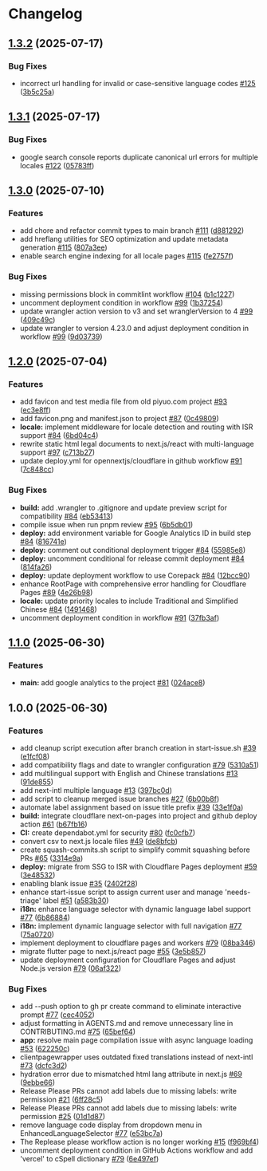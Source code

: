# Changelog

## [1.3.2](https://github.com/piyuo/piyuo-next/compare/v1.3.1...v1.3.2) (2025-07-17)


### Bug Fixes

* incorrect url handling for invalid or case-sensitive language codes [#125](https://github.com/piyuo/piyuo-next/issues/125) ([3b5c25a](https://github.com/piyuo/piyuo-next/commit/3b5c25a10ebb211aed6190b773333a8059deaa45))

## [1.3.1](https://github.com/piyuo/piyuo-next/compare/v1.3.0...v1.3.1) (2025-07-17)


### Bug Fixes

* google search console reports duplicate canonical url errors for multiple locales [#122](https://github.com/piyuo/piyuo-next/issues/122) ([05783ff](https://github.com/piyuo/piyuo-next/commit/05783ffdb1cef4350923892c951ec0ac57e1b769))

## [1.3.0](https://github.com/piyuo/piyuo-next/compare/v1.2.0...v1.3.0) (2025-07-10)


### Features

* add chore and refactor commit types to main branch [#111](https://github.com/piyuo/piyuo-next/issues/111) ([d881292](https://github.com/piyuo/piyuo-next/commit/d8812927ebbb00e0b4406a725ea9dca8fa3ab983))
* add hreflang utilities for SEO optimization and update metadata generation [#115](https://github.com/piyuo/piyuo-next/issues/115) ([807a3ee](https://github.com/piyuo/piyuo-next/commit/807a3ee5b2abc031655a7667d2c601ab9617a427))
* enable search engine indexing for all locale pages [#115](https://github.com/piyuo/piyuo-next/issues/115) ([fe2757f](https://github.com/piyuo/piyuo-next/commit/fe2757fadeef8fc12c64645ba82d3da5da08b62d))


### Bug Fixes

* missing permissions block in commitlint workflow [#104](https://github.com/piyuo/piyuo-next/issues/104) ([b1c1227](https://github.com/piyuo/piyuo-next/commit/b1c122717fef7af06dc97689bd6eb0e470f65ca4))
* uncomment deployment condition in workflow [#99](https://github.com/piyuo/piyuo-next/issues/99) ([1b37254](https://github.com/piyuo/piyuo-next/commit/1b37254248fe0f8e2f564ce83158ff4a8e1ed452))
* update wrangler action version to v3 and set wranglerVersion to 4 [#99](https://github.com/piyuo/piyuo-next/issues/99) ([409c49c](https://github.com/piyuo/piyuo-next/commit/409c49c3d599d5a66657878debd17e924201b8fa))
* update wrangler to version 4.23.0 and adjust deployment condition in workflow [#99](https://github.com/piyuo/piyuo-next/issues/99) ([9d03739](https://github.com/piyuo/piyuo-next/commit/9d03739349ea2226e53d6f5b46d81ab5ec5832ca))

## [1.2.0](https://github.com/piyuo/piyuo-next/compare/v1.1.0...v1.2.0) (2025-07-04)


### Features

* add favicon and test media file from old piyuo.com project [#93](https://github.com/piyuo/piyuo-next/issues/93) ([ec3e8ff](https://github.com/piyuo/piyuo-next/commit/ec3e8ffd79fde864a17f64d497fd380b525caa83))
* add favicon.png and manifest.json to project [#87](https://github.com/piyuo/piyuo-next/issues/87) ([0c49809](https://github.com/piyuo/piyuo-next/commit/0c4980901ee7314b5e3f724d47159e87eccfa276))
* **locale:** implement middleware for locale detection and routing with ISR support [#84](https://github.com/piyuo/piyuo-next/issues/84) ([6bd04c4](https://github.com/piyuo/piyuo-next/commit/6bd04c41043eee92fd2d9b6a531117e186988153))
* rewrite static html legal documents to next.js/react with multi-language support [#97](https://github.com/piyuo/piyuo-next/issues/97) ([c713b27](https://github.com/piyuo/piyuo-next/commit/c713b276a16771c2dccb2555b8a50d6a74b94c44))
* update deploy.yml for opennextjs/cloudflare in github workflow [#91](https://github.com/piyuo/piyuo-next/issues/91) ([7c848cc](https://github.com/piyuo/piyuo-next/commit/7c848cc15ac1dcbe398eddd2a0c4d88274d52bf4))


### Bug Fixes

* **build:** add .wrangler to .gitignore and update preview script for compatibility [#84](https://github.com/piyuo/piyuo-next/issues/84) ([eb53413](https://github.com/piyuo/piyuo-next/commit/eb53413cd7548af897bd20762b236f9ef144aedb))
* compile issue when run pnpm review [#95](https://github.com/piyuo/piyuo-next/issues/95) ([6b5db01](https://github.com/piyuo/piyuo-next/commit/6b5db01225f5e42d7b0d103488255fb8c9415521))
* **deploy:** add environment variable for Google Analytics ID in build step [#84](https://github.com/piyuo/piyuo-next/issues/84) ([816741e](https://github.com/piyuo/piyuo-next/commit/816741ee1f962c98e7718594d800d5241647a397))
* **deploy:** comment out conditional deployment trigger [#84](https://github.com/piyuo/piyuo-next/issues/84) ([55985e8](https://github.com/piyuo/piyuo-next/commit/55985e87105a3240c213ad9518720d02d3af290e))
* **deploy:** uncomment conditional for release commit deployment [#84](https://github.com/piyuo/piyuo-next/issues/84) ([814fa26](https://github.com/piyuo/piyuo-next/commit/814fa26ef196f327116679ecd52807ee9bf65ced))
* **deploy:** update deployment workflow to use Corepack [#84](https://github.com/piyuo/piyuo-next/issues/84) ([12bcc90](https://github.com/piyuo/piyuo-next/commit/12bcc9022771814b3d4a88aa50325c4e1605a30a))
* enhance RootPage with comprehensive error handling for Cloudflare Pages [#89](https://github.com/piyuo/piyuo-next/issues/89) ([4e26b98](https://github.com/piyuo/piyuo-next/commit/4e26b98a625c7c0b5b82702bbc833e0e22b740da))
* **locale:** update priority locales to include Traditional and Simplified Chinese [#84](https://github.com/piyuo/piyuo-next/issues/84) ([1491468](https://github.com/piyuo/piyuo-next/commit/149146832a79625d8c7943cd8ab9546792c1a275))
* uncomment deployment condition in workflow [#91](https://github.com/piyuo/piyuo-next/issues/91) ([37fb3af](https://github.com/piyuo/piyuo-next/commit/37fb3afd2966ab08d3f53f8d1118ad9a4d73a3e8))

## [1.1.0](https://github.com/piyuo/piyuo-next/compare/v1.0.0...v1.1.0) (2025-06-30)


### Features

* **main:** add google analytics to the project [#81](https://github.com/piyuo/piyuo-next/issues/81) ([024ace8](https://github.com/piyuo/piyuo-next/commit/024ace83dfd464f18f2bdbe1710eaf4b22aab970))

## 1.0.0 (2025-06-30)


### Features

* add cleanup script execution after branch creation in start-issue.sh [#39](https://github.com/piyuo/piyuo-next/issues/39) ([e1fcf08](https://github.com/piyuo/piyuo-next/commit/e1fcf08248db6daec519d90f91727af5871f8630))
* add compatibility flags and date to wrangler configuration [#79](https://github.com/piyuo/piyuo-next/issues/79) ([5310a51](https://github.com/piyuo/piyuo-next/commit/5310a51660cf762fe79fa646946db0d165d9ee0e))
* add multilingual support with English and Chinese translations [#13](https://github.com/piyuo/piyuo-next/issues/13) ([91de855](https://github.com/piyuo/piyuo-next/commit/91de8552de0ca7380c32d2587c69a0c82a976f21))
* add next-intl multiple language [#13](https://github.com/piyuo/piyuo-next/issues/13) ([397bc0d](https://github.com/piyuo/piyuo-next/commit/397bc0dac5a245f5eb4f16040844a1338f002cbb))
* add script to cleanup merged issue branches [#27](https://github.com/piyuo/piyuo-next/issues/27) ([6b00b8f](https://github.com/piyuo/piyuo-next/commit/6b00b8fe2644c12daf0d153a9baaa69824c29a53))
* automate label assignment based on issue title prefix [#39](https://github.com/piyuo/piyuo-next/issues/39) ([33e1f0a](https://github.com/piyuo/piyuo-next/commit/33e1f0a68a97bc999e3617f27377c544217e3fdc))
* **build:** integrate cloudflare next-on-pages into project and github deploy action [#61](https://github.com/piyuo/piyuo-next/issues/61) ([b67fb16](https://github.com/piyuo/piyuo-next/commit/b67fb16f3a358e94b80c187bdf017a73fb443e65))
* **CI:** create dependabot.yml for security [#80](https://github.com/piyuo/piyuo-next/issues/80) ([fc0cfb7](https://github.com/piyuo/piyuo-next/commit/fc0cfb724b6b7781ab1248e73d89c35dee4c6526))
* convert csv to next.js locale files [#49](https://github.com/piyuo/piyuo-next/issues/49) ([de8bfcb](https://github.com/piyuo/piyuo-next/commit/de8bfcbba4c65bac9d57d4f71710547c1e0b2b87))
* create squash-commits.sh script to simplify commit squashing before PRs [#65](https://github.com/piyuo/piyuo-next/issues/65) ([3314e9a](https://github.com/piyuo/piyuo-next/commit/3314e9a849ef53fde5018b1a69ee50cc11713b76))
* **deploy:** migrate from SSG to ISR with Cloudflare Pages deployment [#59](https://github.com/piyuo/piyuo-next/issues/59) ([3e48532](https://github.com/piyuo/piyuo-next/commit/3e48532ee91e18322e45572a2f271cbacd7bffcb))
* enabling blank issue [#35](https://github.com/piyuo/piyuo-next/issues/35) ([2402f28](https://github.com/piyuo/piyuo-next/commit/2402f28f0211923fae543c8f7418d58f2be7ffce))
* enhance start-issue script to assign current user and manage 'needs-triage' label [#51](https://github.com/piyuo/piyuo-next/issues/51) ([a583b30](https://github.com/piyuo/piyuo-next/commit/a583b3027d169b1363c7776673c893b222018705))
* **i18n:** enhance language selector with dynamic language label support [#77](https://github.com/piyuo/piyuo-next/issues/77) ([6b86884](https://github.com/piyuo/piyuo-next/commit/6b86884dda747222bfa2941edd0649a2cd4a6b0b))
* **i18n:** implement dynamic language selector with full navigation [#77](https://github.com/piyuo/piyuo-next/issues/77) ([75a0720](https://github.com/piyuo/piyuo-next/commit/75a07209e22a6fa2c246764d444d49d1c3fa5ad8))
* implement deployment to cloudflare pages and workers [#79](https://github.com/piyuo/piyuo-next/issues/79) ([08ba346](https://github.com/piyuo/piyuo-next/commit/08ba34652f4be88d20f0044a3f813e6368f0e343))
* migrate flutter page to next.js/react page [#55](https://github.com/piyuo/piyuo-next/issues/55) ([3e5b857](https://github.com/piyuo/piyuo-next/commit/3e5b8575d7c78b7931cfa4bb7f4bd695f4d1b5d2))
* update deployment configuration for Cloudflare Pages and adjust Node.js version [#79](https://github.com/piyuo/piyuo-next/issues/79) ([06af322](https://github.com/piyuo/piyuo-next/commit/06af322aa8de4f82d16e66d33c08588b03770d33))


### Bug Fixes

* add --push option to gh pr create command to eliminate interactive prompt [#77](https://github.com/piyuo/piyuo-next/issues/77) ([cec4052](https://github.com/piyuo/piyuo-next/commit/cec4052a97343e060cde604bf0b338a98af47642))
* adjust formatting in AGENTS.md and remove unnecessary line in CONTRIBUTING.md [#75](https://github.com/piyuo/piyuo-next/issues/75) ([65bef64](https://github.com/piyuo/piyuo-next/commit/65bef6470edabc88f5541f9952c6617b5d237a89))
* **app:** resolve main page compilation issue with async language loading [#53](https://github.com/piyuo/piyuo-next/issues/53) ([622250c](https://github.com/piyuo/piyuo-next/commit/622250cf049c364a850761cdcc0893afc7311aba))
* clientpagewrapper uses outdated fixed translations instead of next-intl [#73](https://github.com/piyuo/piyuo-next/issues/73) ([dcfc3d2](https://github.com/piyuo/piyuo-next/commit/dcfc3d24011585cb5a46e175ddcd92d71548f2dc))
* hydration error due to mismatched html lang attribute in next.js [#69](https://github.com/piyuo/piyuo-next/issues/69) ([9ebbe66](https://github.com/piyuo/piyuo-next/commit/9ebbe66726a840202537bc2809e970614a079ae7))
* Release Please PRs cannot add labels due to missing labels: write permission [#21](https://github.com/piyuo/piyuo-next/issues/21) ([6ff28c5](https://github.com/piyuo/piyuo-next/commit/6ff28c56e144ce5fc3ca2d2ae08ba6ed881e52ef))
* Release Please PRs cannot add labels due to missing labels: write permission [#25](https://github.com/piyuo/piyuo-next/issues/25) ([01d1d87](https://github.com/piyuo/piyuo-next/commit/01d1d876364b85e169a8d7bcccea956c9d43d6c2))
* remove language code display from dropdown menu in EnhancedLanguageSelector [#77](https://github.com/piyuo/piyuo-next/issues/77) ([e53bc7a](https://github.com/piyuo/piyuo-next/commit/e53bc7ae3e870c629083bbfb49f8930d76a238c6))
* The Replease please workflow action is no longer working [#15](https://github.com/piyuo/piyuo-next/issues/15) ([f969bf4](https://github.com/piyuo/piyuo-next/commit/f969bf4902ec9f1524b974d14d243b5b35fd02dc))
* uncomment deployment condition in GitHub Actions workflow and add 'vercel' to cSpell dictionary [#79](https://github.com/piyuo/piyuo-next/issues/79) ([6e497ef](https://github.com/piyuo/piyuo-next/commit/6e497ef308734bd8194eb0b0ea63e177a53164fd))
